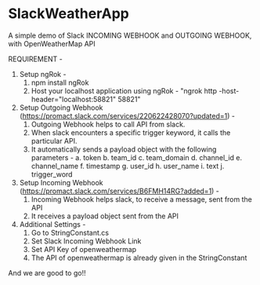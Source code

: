 # SlackWeatherApp

A simple demo of Slack INCOMING WEBHOOK and OUTGOING WEBHOOK, with OpenWeatherMap API

REQUIREMENT -
1. Setup ngRok -
	1. npm install ngRok
	2. Host your localhost application using ngRok - "ngrok http -host-header="localhost:58821" 58821"
2. Setup Outgoing Webhook (https://promact.slack.com/services/220622428070?updated=1) -
	1. Outgoing Webhook helps to call API from slack. 
	2. When slack encounters a specific trigger keyword, it calls the particular API.
	3. It automatically sends a payload object with the following parameters -
		a. token
		b. team_id
		c. team_domain
		d. channel_id
		e. channel_name
		f. timestamp
		g. user_id
		h. user_name
		i. text
		j. trigger_word
3. Setup Incoming Webhook (https://promact.slack.com/services/B6FMH14RG?added=1) -
	1. Incoming Webhook helps slack, to receive a message, sent from the API
	2. It receives a payload object sent from the API
4. Additional Settings -
	1. Go to StringConstant.cs
	2. Set Slack Incoming Webhook Link
	3. Set API Key of openweathermap
	4. The API of openweathermap is already given in the StringConstant

And we are good to go!!
